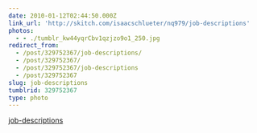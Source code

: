 ```yaml
---
date: 2010-01-12T02:44:50.000Z
link_url: 'http://skitch.com/isaacschlueter/nq979/job-descriptions'
photos:
  - - ./tumblr_kw44yqrCbv1qzjzo9o1_250.jpg
redirect_from:
  - /post/329752367/job-descriptions/
  - /post/329752367/
  - /post/329752367/job-descriptions
  - /post/329752367
slug: job-descriptions
tumblrid: 329752367
type: photo
---
```

<p><a href="http://skitch.com/isaacschlueter/nq979/job-descriptions">job-descriptions</a></p>
